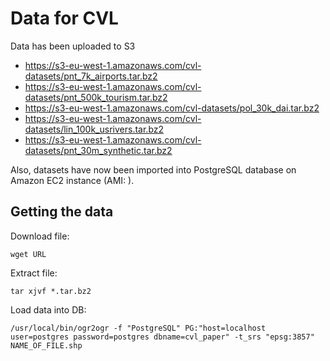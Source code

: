 # Data for CVL

Data has been uploaded to S3

* https://s3-eu-west-1.amazonaws.com/cvl-datasets/pnt_7k_airports.tar.bz2
* https://s3-eu-west-1.amazonaws.com/cvl-datasets/pnt_500k_tourism.tar.bz2
* https://s3-eu-west-1.amazonaws.com/cvl-datasets/pol_30k_dai.tar.bz2
* https://s3-eu-west-1.amazonaws.com/cvl-datasets/lin_100k_usrivers.tar.bz2
* https://s3-eu-west-1.amazonaws.com/cvl-datasets/pnt_30m_synthetic.tar.bz2

Also, datasets have now been imported into PostgreSQL database on Amazon EC2 instance (AMI: ).


## Getting the data

Download file:

```
wget URL
```

Extract file:

```
tar xjvf *.tar.bz2
```

Load data into DB:

```
/usr/local/bin/ogr2ogr -f "PostgreSQL" PG:"host=localhost user=postgres password=postgres dbname=cvl_paper" -t_srs "epsg:3857" NAME_OF_FILE.shp
``` 

